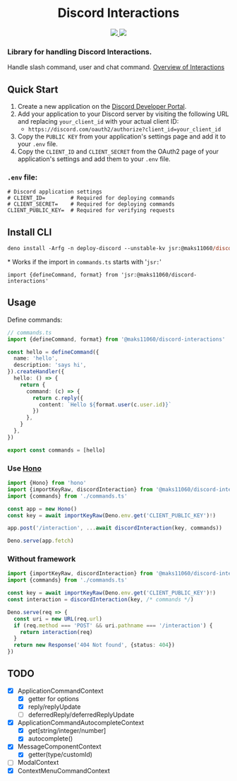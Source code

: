 <h1 align="center">Discord Interactions</h1>
<div align="center">
  <a href="https://jsr.io/@maks11060/discord-interactions">
    <img src="https://jsr.io/badges/@maks11060/discord-interactions">
  </a>
  <a href="https://github.com/MAKS11060/discord-interactions/actions/workflows/ci.yml">
    <img src="https://github.com/MAKS11060/discord-interactions/actions/workflows/ci.yml/badge.svg">
  </a>
</div>


### Library for handling **Discord Interactions**.
Handle slash command, user and chat command. [Overview of Interactions](https://discord.com/developers/docs/interactions/overview)

## Quick Start

1. Create a new application on the [Discord Developer Portal](https://discord.com/developers/applications).
2. Add your application to your Discord server by visiting the following URL and replacing `your_client_id` with your actual client ID:
   - `https://discord.com/oauth2/authorize?client_id=your_client_id`
3. Copy the `PUBLIC KEY` from your application's settings page and add it to your `.env` file.
4. Copy the `CLIENT_ID` and `CLIENT_SECRET` from the OAuth2 page of your application's settings and add them to your `.env` file.

### `.env` file:
```
# Discord application settings
# CLIENT_ID=        # Required for deploying commands
# CLIENT_SECRET=    # Required for deploying commands
CLIENT_PUBLIC_KEY=  # Required for verifying requests
```

## Install CLI
```ps
deno install -Arfg -n deploy-discord --unstable-kv jsr:@maks11060/discord-interactions/cli
```
\* Works if the import in `commands.ts` starts with '`jsr:`'

`import {defineCommand, format} from 'jsr:@maks11060/discord-interactions'`

## Usage

Define commands:
```ts
// commands.ts
import {defineCommand, format} from '@maks11060/discord-interactions'

const hello = defineCommand({
  name: 'hello',
  description: 'says hi',
}).createHandler({
  hello: () => {
    return {
      command: (c) => {
        return c.reply({
          content: `Hello ${format.user(c.user.id)}`
        })
      },
    }
  },
})

export const commands = [hello]
```

### Use [Hono](https://hono.dev)

```ts
import {Hono} from 'hono'
import {importKeyRaw, discordInteraction} from '@maks11060/discord-interactions/hono'
import {commands} from './commands.ts'

const app = new Hono()
const key = await importKeyRaw(Deno.env.get('CLIENT_PUBLIC_KEY')!)

app.post('/interaction', ...await discordInteraction(key, commands))

Deno.serve(app.fetch)
```

### Without framework
```ts
import {importKeyRaw, discordInteraction} from '@maks11060/discord-interactions'
import {commands} from './commands.ts'

const key = await importKeyRaw(Deno.env.get('CLIENT_PUBLIC_KEY')!)
const interaction = discordInteraction(key, /* commands */)

Deno.serve(req => {
  const uri = new URL(req.url)
  if (req.method === 'POST' && uri.pathname === '/interaction') {
    return interaction(req)
  }
  return new Response('404 Not found', {status: 404})
})
```

## TODO
  - [x] ApplicationCommandContext
    - [x] getter for options
    - [x] reply/replyUpdate
    - [ ] deferredReply/deferredReplyUpdate
  - [x] ApplicationCommandAutocompleteContext
    - [x] get[string/integer/number]
    - [x] autocomplete()
  - [x] MessageComponentContext
    - [x] getter(type/customId)
  - [ ] ModalContext
  - [x] ContextMenuCommandContext
